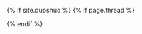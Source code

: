 {% if site.duoshuo %}
	{% if page.thread %}
	<div id="cloud-tie-wrapper" class="cloud-tie-wrapper"></div>
	<script src="https://img1.cache.netease.com/f2e/tie/yun/sdk/loader.js"></script>
	<script>
	var cloudTieConfig = {
	  url: document.location.href, 
	  sourceId: "",
	  productKey: "de26135a73da44f0954e924fc7cfdba8",
	  target: "cloud-tie-wrapper"
	};
	var yunManualLoad = true;
	Tie.loader("aHR0cHM6Ly9hcGkuZ2VudGllLjE2My5jb20vcGMvbGl2ZXNjcmlwdC5odG1s", true);
	</script>
{% endif %}